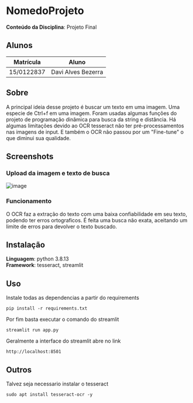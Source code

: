 # NomedoProjeto

**Conteúdo da Disciplina**: Projeto Final<br>

## Alunos
|Matrícula | Aluno |
| -- | -- |
| 15/0122837  |  Davi Alves Bezerra |

## Sobre 
A principal ideia desse projeto é buscar um texto em uma imagem. Uma especie de Ctrl+f em uma imagem.
Foram usadas algumas funções do projeto de programação dinâmica para busca da string e distância. 
Há algumas limitações devido ao OCR tesseract não ter pré-processamentos nas imagens de input. E também o OCR não passou por um "Fine-tune" o que diminui sua qualidade.

## Screenshots
### Upload da imagem e texto de busca
![image](https://user-images.githubusercontent.com/34287081/217076933-377d63b9-362a-400b-8e54-e360adaa647b.png)
### Funcionamento
O OCR faz a extração do texto com uma baixa confiabilidade em seu texto, podendo ter erros ortograficos. É feita uma busca não exata, aceitando um limite de erros para devolver o texto buscado. 

## Instalação 
**Linguagem**: python 3.8.13<br>
**Framework**: tesseract, streamlit<br>

## Uso 
Instale todas as dependencias a partir do requirements
```
pip install -r requirements.txt
```

Por fim basta executar o comando do streamlit
```
streamlit run app.py
```

Geralmente a interface do streamlit abre no link
```
http://localhost:8501
```

## Outros 
Talvez seja necessario instalar o tesseract
```
sudo apt install tesseract-ocr -y
```



